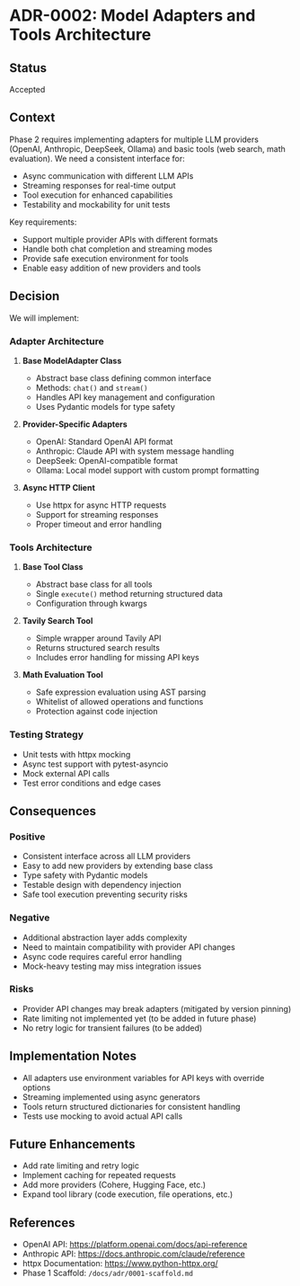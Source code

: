 # ADR-0002: Model Adapters and Tools Architecture

## Status
Accepted

## Context
Phase 2 requires implementing adapters for multiple LLM providers (OpenAI, Anthropic, DeepSeek, Ollama) and basic tools (web search, math evaluation). We need a consistent interface for:

- Async communication with different LLM APIs
- Streaming responses for real-time output
- Tool execution for enhanced capabilities
- Testability and mockability for unit tests

Key requirements:
- Support multiple provider APIs with different formats
- Handle both chat completion and streaming modes
- Provide safe execution environment for tools
- Enable easy addition of new providers and tools

## Decision
We will implement:

### Adapter Architecture
1. **Base ModelAdapter Class**
   - Abstract base class defining common interface
   - Methods: `chat()` and `stream()`
   - Handles API key management and configuration
   - Uses Pydantic models for type safety

2. **Provider-Specific Adapters**
   - OpenAI: Standard OpenAI API format
   - Anthropic: Claude API with system message handling
   - DeepSeek: OpenAI-compatible format
   - Ollama: Local model support with custom prompt formatting

3. **Async HTTP Client**
   - Use httpx for async HTTP requests
   - Support for streaming responses
   - Proper timeout and error handling

### Tools Architecture
1. **Base Tool Class**
   - Abstract base class for all tools
   - Single `execute()` method returning structured data
   - Configuration through kwargs

2. **Tavily Search Tool**
   - Simple wrapper around Tavily API
   - Returns structured search results
   - Includes error handling for missing API keys

3. **Math Evaluation Tool**
   - Safe expression evaluation using AST parsing
   - Whitelist of allowed operations and functions
   - Protection against code injection

### Testing Strategy
- Unit tests with httpx mocking
- Async test support with pytest-asyncio
- Mock external API calls
- Test error conditions and edge cases

## Consequences

### Positive
- Consistent interface across all LLM providers
- Easy to add new providers by extending base class
- Type safety with Pydantic models
- Testable design with dependency injection
- Safe tool execution preventing security risks

### Negative
- Additional abstraction layer adds complexity
- Need to maintain compatibility with provider API changes
- Async code requires careful error handling
- Mock-heavy testing may miss integration issues

### Risks
- Provider API changes may break adapters (mitigated by version pinning)
- Rate limiting not implemented yet (to be added in future phase)
- No retry logic for transient failures (to be added)

## Implementation Notes
- All adapters use environment variables for API keys with override options
- Streaming implemented using async generators
- Tools return structured dictionaries for consistent handling
- Tests use mocking to avoid actual API calls

## Future Enhancements
- Add rate limiting and retry logic
- Implement caching for repeated requests
- Add more providers (Cohere, Hugging Face, etc.)
- Expand tool library (code execution, file operations, etc.)

## References
- OpenAI API: https://platform.openai.com/docs/api-reference
- Anthropic API: https://docs.anthropic.com/claude/reference
- httpx Documentation: https://www.python-httpx.org/
- Phase 1 Scaffold: `/docs/adr/0001-scaffold.md`